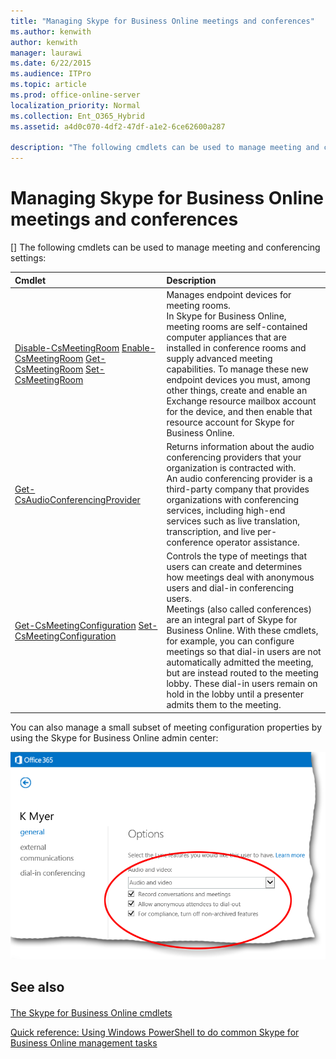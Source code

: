 ```yaml
---
title: "Managing Skype for Business Online meetings and conferences"
ms.author: kenwith
author: kenwith
manager: laurawi
ms.date: 6/22/2015
ms.audience: ITPro
ms.topic: article
ms.prod: office-online-server
localization_priority: Normal
ms.collection: Ent_O365_Hybrid
ms.assetid: a4d0c070-4df2-47df-a1e2-6ce62600a287

description: "The following cmdlets can be used to manage meeting and conferencing settings:"
---
```


# Managing Skype for Business Online meetings and conferences
[]
The following cmdlets can be used to manage meeting and conferencing settings:
  
|**Cmdlet**|**Description**|
|:-----|:-----|
|[Disable-CsMeetingRoom](disable-csmeetingroom.md)          [Enable-CsMeetingRoom](enable-csmeetingroom.md)          [Get-CsMeetingRoom](get-csmeetingroom.md)          [Set-CsMeetingRoom](set-csmeetingroom.md) <br/> |Manages endpoint devices for meeting rooms.  <br/> In Skype for Business Online, meeting rooms are self-contained computer appliances that are installed in conference rooms and supply advanced meeting capabilities. To manage these new endpoint devices you must, among other things, create and enable an Exchange resource mailbox account for the device, and then enable that resource account for Skype for Business Online.  <br/> |
|[Get-CsAudioConferencingProvider](get-csaudioconferencingprovider.md) <br/> |Returns information about the audio conferencing providers that your organization is contracted with.  <br/> An audio conferencing provider is a third-party company that provides organizations with conferencing services, including high-end services such as live translation, transcription, and live per-conference operator assistance.  <br/> |
|[Get-CsMeetingConfiguration](get-csmeetingconfiguration.md)          [Set-CsMeetingConfiguration](set-csmeetingconfiguration.md) <br/> |Controls the type of meetings that users can create and determines how meetings deal with anonymous users and dial-in conferencing users.  <br/> Meetings (also called conferences) are an integral part of Skype for Business Online. With these cmdlets, for example, you can configure meetings so that dial-in users are not automatically admitted the meeting, but are instead routed to the meeting lobby. These dial-in users remain on hold in the lobby until a presenter admits them to the meeting.  <br/> |
   
You can also manage a small subset of meeting configuration properties by using the Skype for Business Online admin center:
  
![Lync admin center general options properties](media/LyncOnlinePowerShell_Meeting_Properties.png)
  
## See also

#### 

[The Skype for Business Online cmdlets](the-skype-for-business-online-cmdlets.md)
  
[Quick reference: Using Windows PowerShell to do common Skype for Business Online management tasks](quick-reference-using-windows-powershell-to-do-common-skype-for-business-online.md)

